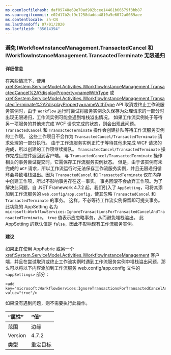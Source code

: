 ```yaml
---
ms.openlocfilehash: daf09748e69e70ad982bcee14461b66579f3bb87
ms.sourcegitcommit: e02d17b2cf9c1258dadda4810a5e6072a0089aee
ms.contentlocale: zh-CN
ms.lasthandoff: 07/01/2020
ms.locfileid: "85614394"
---
```

### <a name="avoiding-endless-recursion-for-iworkflowinstancemanagementtransactedcancel-and-iworkflowinstancemanagementtransactedterminate"></a>避免 IWorkflowInstanceManagement.TransactedCancel 和 IWorkflowInstanceManagement.TransactedTerminate 无限递归

#### <a name="details"></a>详细信息

在某些情况下，使用 <xref:System.ServiceModel.Activities.IWorkflowInstanceManagement.TransactedCancel%2A?displayProperty=nameWithType> 或 <xref:System.ServiceModel.Activities.IWorkflowInstanceManagement.TransactedTerminate%2A?displayProperty=nameWithType> API 取消或终止工作流服务实例时，由于 `Workflow` 运行时尝试将服务实例永久保存为处理请求的一部分时出现无限递归，工作流实例可能会遇到堆栈溢出情况。 如果工作流实例处于等待另一项服务的其他未完成 WCF 请求完成的状态，则会出现此问题。 `TransactedCancel` 和 `TransactedTerminate` 操作会创建排队等待工作流服务实例的工作项。 这些工作项目不会作为 `TransactedCancel/TransactedTerminate` 请求处理的一部分执行。 由于工作流服务实例正忙于等待其他未完成 WCF 请求的完成，所以创建的工作项继续排队。 `TransactedCancel/TransactedTerminate` 操作完成且控件返回到客户端。 与 `TransactedCancel/TransactedTerminate` 操作相关的事务尝试提交时，它需保存工作流服务实例状态。 但是，由于该实例有未完成的 `WCF` 请求，所以工作流运行时无法保存工作流服务实例，并且无限递归循环会导致堆栈溢出。因为 `TransactedCancel` 和 `TransactedTerminate` 仅在内存中创建工作项，所以不影响事务存在这一事实。 事务回滚不会放弃工作项。为了解决此问题，自 .NET Framework 4.7.2 起，我们引入了 `AppSetting`，可将其添加到工作流服务的 `web.config/app.config`，使其忽略 `TransactedCancel` 和 `TransactedTerminate` 的事务。 这样，不必等待工作流实例保留即可提交事务。 此功能的 AppSetting 名为 `microsoft:WorkflowServices:IgnoreTransactionsForTransactedCancelAndTransactedTerminate`。 `true` 值表示应忽略事务，从而避免堆栈溢出。 此 AppSetting 的默认值是 `false`，因此不影响现有工作流服务实例。

#### <a name="suggestion"></a>建议

如果正在使用 AppFabric 或另一个 <xref:System.ServiceModel.Activities.IWorkflowInstanceManagement> 客户端，并且在尝试取消或终止工作流实例时遇到工作流服务实例中堆栈溢出问题，那么可以将以下内容添加到工作流服务 web.config/app.config 文件的 `<appSettings>` 部分：

<pre><code class="lang-xml">&lt;add key=&quot;microsoft:WorkflowServices:IgnoreTransactionsForTransactedCancelAndTransactedTerminate&quot; value=&quot;true&quot;/&gt;&#13;&#10;</code></pre>

如果没有遇到问题，则不需要执行此操作。

| “属性”    | “值”       |
|:--------|:------------|
| 范围   | 边缘        |
| Version | 4.7.2       |
| 类型    | 重定目标 |

